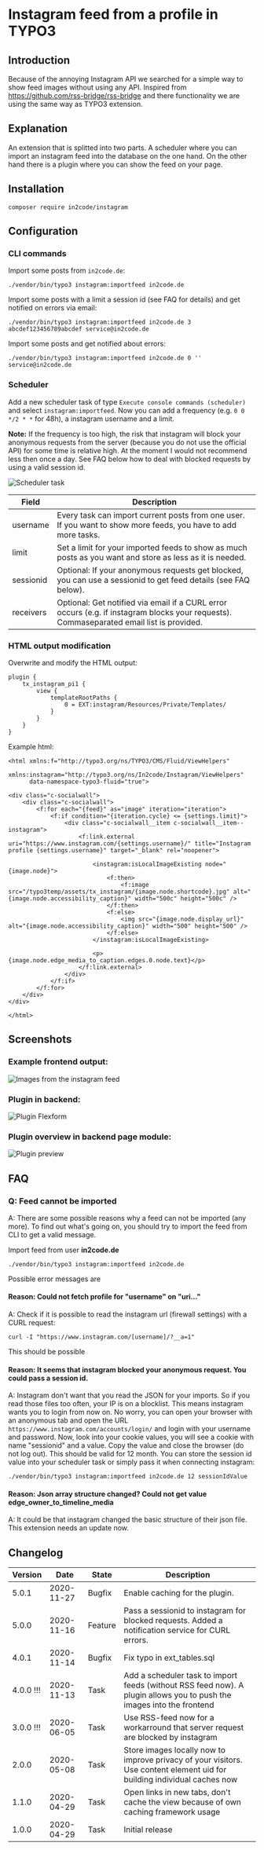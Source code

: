 # Instagram feed from a profile in TYPO3

## Introduction

Because of the annoying Instagram API we searched for a simple way to show feed images without using any API. 
Inspired from https://github.com/rss-bridge/rss-bridge and there functionality we are using the same way as TYPO3
extension.


## Explanation

An extension that is splitted into two parts. A scheduler where you can import an instagram feed into the database on
the one hand. On the other hand there is a plugin where you can show the feed on your page.


## Installation

`composer require in2code/instagram`


## Configuration

### CLI commands

Import some posts from `in2code.de`:

`./vendor/bin/typo3 instagram:importfeed in2code.de`

Import some posts with a limit a session id (see FAQ for details) and get notified on errors via email:

`./vendor/bin/typo3 instagram:importfeed in2code.de 3 abcdef123456789abcdef service@in2code.de`

Import some posts and get notified about errors:

`./vendor/bin/typo3 instagram:importfeed in2code.de 0 '' service@in2code.de`

### Scheduler

Add a new scheduler task of type `Execute console commands (scheduler)` and select `instagram:importfeed`. Now you can
add a frequency (e.g. `0 0 */2 * *` for 48h), a instagram username and a limit.

**Note:** If the frequency is too high, the risk that instagram will block your anonymous requests from the server 
(because you do not use the official API) for some time is relative high. At the moment I would not recommend less 
then once a day. See FAQ below how to deal with blocked requests by using a valid session id.

![Scheduler task](Documentation/Images/scheduler.png "Scheduler task")

| Field         | Description                                                                                                                               |
| ------------- | ----------------------------------------------------------------------------------------------------------------------------------------- |
| username      | Every task can import current posts from one user. If you want to show more feeds, you have to add more tasks.                            |
| limit         | Set a limit for your imported feeds to show as much posts as you want and store as less as it is needed.                                  |
| sessionid     | Optional: If your anonymous requests get blocked, you can use a sessionid to get feed details (see FAQ below).                            |
| receivers     | Optional: Get notified via email if a CURL error occurs (e.g. if instagram blocks your requests). Commaseparated email list is provided.  |

### HTML output modification

Overwrite and modify the HTML output:

```
plugin {
    tx_instagram_pi1 {
        view {
            templateRootPaths {
                0 = EXT:instagram/Resources/Private/Templates/
            }
        }
    }
}
```


Example html:

```
<html xmlns:f="http://typo3.org/ns/TYPO3/CMS/Fluid/ViewHelpers"
	  xmlns:instagram="http://typo3.org/ns/In2code/Instagram/ViewHelpers"
	  data-namespace-typo3-fluid="true">

<div class="c-socialwall">
	<div class="c-socialwall">
		<f:for each="{feed}" as="image" iteration="iteration">
			<f:if condition="{iteration.cycle} <= {settings.limit}">
				<div class="c-socialwall__item c-socialwall__item--instagram">
					<f:link.external uri="https://www.instagram.com/{settings.username}/" title="Instagram profile {settings.username}" target="_blank" rel="noopener">

						<instagram:isLocalImageExisting node="{image.node}">
							<f:then>
								<f:image src="/typo3temp/assets/tx_instagram/{image.node.shortcode}.jpg" alt="{image.node.accessibility_caption}" width="500c" height="500c" />
							</f:then>
							<f:else>
								<img src="{image.node.display_url}" alt="{image.node.accessibility_caption}" width="500" height="500" />
							</f:else>
						</instagram:isLocalImageExisting>

						<p>{image.node.edge_media_to_caption.edges.0.node.text}</p>
					</f:link.external>
				</div>
			</f:if>
		</f:for>
	</div>
</div>

</html>
```


## Screenshots

### Example frontend output: 

![Images from the instagram feed](Documentation/Images/frontend.png "Images from the instagram feed")

### Plugin in backend:

![Plugin Flexform](Documentation/Images/backend.png "Plugin Flexform")

### Plugin overview in backend page module:

![Plugin preview](Documentation/Images/backend-preview.png "Plugin preview")


## FAQ

### Q: Feed cannot be imported

A: There are some possible reasons why a feed can not be imported (any more). To find out what's going on, you should
try to import the feed from CLI to get a valid message.

Import feed from user **in2code.de**

`./vendor/bin/typo3 instagram:importfeed in2code.de`

Possible error messages are

#### Reason: Could not fetch profile for "username" on "uri..."

A: Check if it is possible to read the instagram url (firewall settings) with a CURL request:

`curl -I "https://www.instagram.com/[username]/?__a=1"`

This should be possible

#### Reason: It seems that instagram blocked your anonymous request. You could pass a session id.

A: Instagram don't want that you read the JSON for your imports. So if you read those files too often, your IP is on
a blocklist. This means instagram wants you to login from now on. No worry, you can open your browser with an
anonymous tab and open the URL `https://www.instagram.com/accounts/login/` and login with your username and password.
Now, look into your cookie values, you will see a cookie with name "sessionid" and a value. Copy the value and close the
browser (do not log out). This should be valid for 12 month.
You can store the session id value into your scheduler task or simply pass it when connecting instagram:

`./vendor/bin/typo3 instagram:importfeed in2code.de 12 sessionIdValue`

#### Reason: Json array structure changed? Could not get value edge_owner_to_timeline_media

A: It could be that instagram changed the basic structure of their json file. This extension needs an update now.


## Changelog

| Version    | Date       | State      | Description      |
| ---------- | ---------- | ---------- | ---------------- |
| 5.0.1      | 2020-11-27 | Bugfix     | Enable caching for the plugin. |
| 5.0.0      | 2020-11-16 | Feature    | Pass a sessionid to instagram for blocked requests. Added a notification service for CURL errors. |
| 4.0.1      | 2020-11-14 | Bugfix     | Fix typo in ext_tables.sql |
| 4.0.0 !!!  | 2020-11-13 | Task       | Add a scheduler task to import feeds (without RSS feed now). A plugin allows you to push the images into the frontend |
| 3.0.0 !!!  | 2020-06-05 | Task       | Use RSS-feed now for a workarround that server request are blocked by instagram |
| 2.0.0      | 2020-05-08 | Task       | Store images locally now to improve privacy of your visitors. Use content element uid for building individual caches now |
| 1.1.0      | 2020-04-29 | Task       | Open links in new tabs, don't cache the view because of own caching framework usage  |
| 1.0.0      | 2020-04-29 | Task       | Initial release  |
